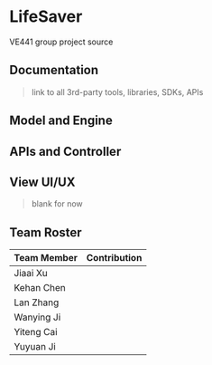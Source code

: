 # LifeSaver
VE441 group project source 

## Documentation
> link to all 3rd-party tools, libraries, SDKs, APIs

## Model and Engine

## APIs and Controller

## View UI/UX
> blank for now

## Team Roster
| Team Member | Contribution |
| :--- | :--- |
| Jiaai Xu    |  | 
| Kehan Chen  |  |
| Lan Zhang   |  |
| Wanying Ji  |  |
| Yiteng Cai  |  |
| Yuyuan Ji   |  |
